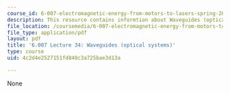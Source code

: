 ```yaml
---
course_id: 6-007-electromagnetic-energy-from-motors-to-lasers-spring-2011
description: This resource contains informtion about Waveguides (optical systems).
file_location: /coursemedia/6-007-electromagnetic-energy-from-motors-to-lasers-spring-2011/4c2d4e2527151fd840c3a725bae3d13a_MIT6_007S11_lec34.pdf
file_type: application/pdf
layout: pdf
title: '6.007 Lecture 34: Waveguides (optical systems)'
type: course
uid: 4c2d4e2527151fd840c3a725bae3d13a

---
```

None